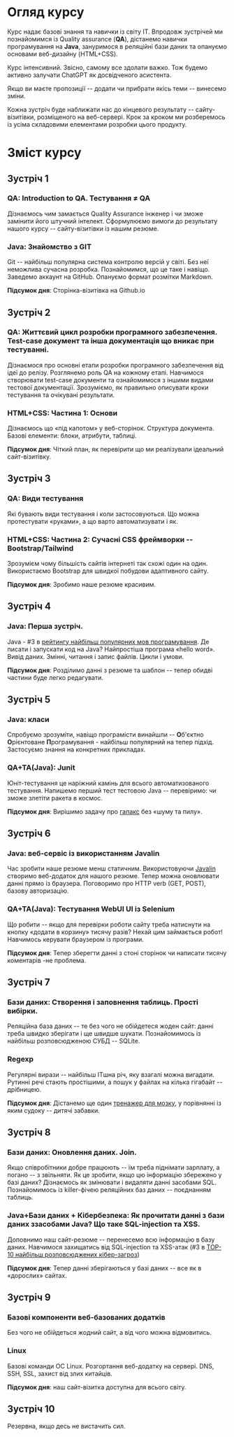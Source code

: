 # Огляд курсу

Курс надає базові знання та навички із світу IT. Впродовж зустрічей ми познайомимся із Quality assurance (**QA**), дістанемо навички програмування на **Java**, зануримося в реляційні бази даних та опануємо основами веб-дизайну (HTML+CSS).

Курс інтенсивний. Звісно, самому все здолати важко. Тож будемо активно залучати ChatGPT як досвідченого асистента.

Якщо ви маєте пропозиції -- додати чи прибрати якісь теми -- винесемо зміни.

Кожна зустріч буде наближати нас до кінцевого результату -- сайту-візитівки, розміщеного на веб-сервері. Крок за кроком ми розберемось із усіма складовими елементами розробки цього продукту.

# Зміст курсу

## Зустріч 1

### QA: Introduction to QA. Тестування ≠ QA

Дізнаємось чим замається Quality Assurance інженер і чи зможе замінити його штучний інтелект. Сформулюємо вимоги до результату нашого курсу -- сайту-візитівки із нашим резюме.

### Java: Знайомство з GIT

Git -- найбільш популярна система контролю версій у світі. Без неї неможлива сучасна розробка. Познайомимся, що це таке і навіщо. Заведемо аккаунт на GitHub. Опануємо формат розмітки Markdown.

**Підсумок дня**: Сторінка-візитівка на Github.io

## Зустріч 2

### QA: Життєвий цикл розробки програмного забезпечення. Test-case документ та інша документація що вникає при тестуванні.

Дізнаємося про основні етапи розробки програмного забезпечення від ідеї до релізу. Розглянемо роль QA на кожному етапі. Навчимося створювати test-case документи та ознайомимося з іншими видами тестової документації. Зрозуміємо, як правильно описувати кроки тестування та очікувані результати.

### HTML+CSS: Частина 1: Основи

Дізнаємось що «під капотом» у веб-сторінок. Структура документа. Базові елементи: блоки, атрибути, таблиці.

**Підсумок дня**: Чіткий план, як перевірити що ми реалізували ідеальний сайт-візитівку.

## Зустріч 3

### QA: Види тестування

Які бувають види тестування і коли застосовуються. Що можна протестувати «руками», а що варто автоматизувати і як.

### HTML+CSS: Частина 2: Сучасні CSS фреймворки -- Bootstrap/Tailwind

Зрозумієм чому більшість сайтів інтернеті так схожі один на один. Використаємо Bootstrap для швидкої побудови адаптивного сайту.

**Підсумок дня**: Зробимо наше резюме красивим.

## Зустріч 4

### Java: Перша зустріч.

Java - #3 в [рейтингу найбільш популярних мов програмування](https://www.tiobe.com/tiobe-index/). Де писати і запускати код на Java? Найпростіша програма «hello word». Вивід даних. Змінні, читання і запис файлів. Цикли і умови.

**Підсумок дня**: Розділимо данні з резюме та шаблон -- тепер обидві частини буде легко редагувати.

## Зустріч 5

### Java: класи

Спробуємо зрозуміти, навіщо програмісти винайшли -- **О**б'єктно **О**рієнтоване **П**рограмування - найбільш популярний на тепер підхід. Застосуємо знання на конкретних прикладах.

### QA+TA(Java): Junit

Юніт-тестування це наріжний камінь для всього автоматизованого тестування. Напишемо перший тест тестовою Java -- перевіримо: чи зможе злетіти ракета в космос.

**Підсумок дня**: Вирішимо задачу про [гапакс](https://potapuff.github.io/ssu-programming-contest/2018/hapax/#m) без «шуму та пилу».

## Зустріч 6

### Java: веб-сервіс із використанням Javalin

Час зробити наше резюме менш статичним. Використовуючи [Javalin](https://javalin.io/) створимо веб-додаток для нашого резюме. Тепер можна оновлювати данні прямо із браузера. Поговоримо про HTTP verb (GET, POST), базову авторизацію.

### QA+TA(Java): Тестування WebUI UI із Selenium

Що робити -- якщо для перевірки роботи сайту треба натиснути на кнопку «додати в корзину» тисячу разів? Нехай цим займається робот! Навчимось керувати браузером із програми.

**Підсумок дня**: Тепер зберегти данні з стоні сторінок чи написати тисячу коментарів -не проблема.

## Зустріч 7

### Бази даних: Створення і заповнення таблиць. Прості вибірки.

Реляційна база даних -- те без чого не обійдетеся жоден сайт: данні треба швидко зберігати і ще швидше шукати. Познайомимось із найбільш розповсюдженою СУБД -- SQLite.

### Regexp

Регулярні вирази -- найбільш ІTшна річ, яку взагалі можна вигадати. Рутинні речі стають простішими, а пошук у файлах на кілька гігабайт -- дрібницею.

**Підсумок дня**: Дістанемо ще один [тренажер для мозку](https://regexcrossword.com/), у порівнянні із яким судоку -- дитячі забавки.

## Зустріч 8

### Бази даних: Оновлення даних. Join.

Якщо співробітники добре працюють -- їм треба піднімати зарплату, а погано -- з звільняти. Як це зробити, якщо цю інформацію збережено у базі даних? Дізнаємось як змінювати і видаляти данні засобами SQL. Познайомимось із killer-фічею реляційних баз даних -- поєднанням таблиць.

### Java+Бази даних + Кібербезпека: Як прочитати данні з бази даних ззасобами Java? Що таке SQL-injection та XSS.

Доповнимо наш сайт-резюме -- перенесемо всю інформацію в базу даних. Навчимося захищатись від SQL-injection та XSS-атак (#3 в [TOP-10 найбільш розповсюджених кібер-загроз](https://owasp.org/Top10/A03_2021-Injection/))

**Підсумок дня**: Тепер данні зберігаються у базі даних -- все як в «дорослих» сайтах.

## Зустріч 9

### Базові компоненти веб-базованих додатків

Без чого не обійдеться жодний сайт, а від чого можна відмовитись.

### Linux

Базові команди ОС Linux. Розгортання веб-додатку на сервері. DNS, SSH, SSL, захист від злих китайців.

**Підсумок дня**: наш сайт-візитка доступна для всього світу.

## Зустріч 10

Резервна, якщо десь не вистачить сил.
